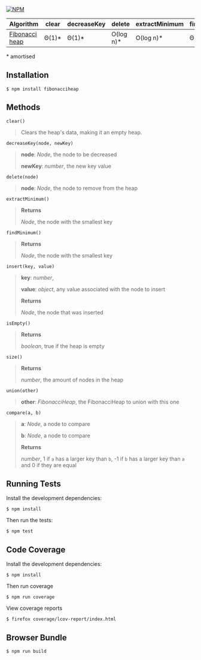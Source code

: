 [![NPM](https://nodei.co/npm/fibonacciheap.png?downloads=true&stars=true)](https://nodei.co/npm/fibonacciheap/)


| Algorithm               | clear  | decreaseKey | delete     | extractMinimum | findMinimum | insert   | isEmpty | size | union    |
|------------------------|--------|-------------|------------|----------------|-------------|----------|---------|------|----------|
| [Fibonacci heap](https://en.wikipedia.org/wiki/Fibonacci_heap)  | Θ(1)\* | Θ(1)\*      | O(log n)\* | O(log n)\*     | Θ(1)        | Θ(1)     | Θ(1)    | Θ(n) | Θ(1)    |

\* amortised

Installation
-------------
    $ npm install fibonacciheap

Methods
--------
    clear()
> Clears the heap's data, making it an empty heap.
>

    decreaseKey(node, newKey)
> **node**:  *Node*, the node to be decreased
>
> **newKey**:  *number*, the new key value
>

    delete(node)
> **node**:  *Node*, the node to remove from the heap
>

    extractMinimum()
> **Returns**
>
> *Node*, the node with the smallest key

    findMinimum()
> **Returns**
>
> *Node*, the node with the smallest key

    insert(key, value)
> **key**:  *number*,  
>
> **value**:  *object*, any value associated with the node to insert
>
> **Returns**
>
> *Node*, the node that was inserted

    isEmpty()
> **Returns**
>
> *boolean*, true if the heap is empty

    size()  
> **Returns**
>
> *number*, the amount of nodes in the heap

    union(other)
> **other**:  *FibonacciHeap*, the FibonacciHeap to union with this one
>

    compare(a, b)  
> **a**:  *Node*, a node to compare
>
> **b**:  *Node*, a node to compare
>
> **Returns**
>
> *number*, 1 if `a` has a larger key than `b`, -1 if `b` has a larger key than `a` and 0 if they are equal

Running Tests
--------------
Install the development dependencies:

    $ npm install

Then run the tests:

    $ npm test

Code Coverage
--------------
Install the development dependencies:

    $ npm install

Then run coverage

    $ npm run coverage

View coverage reports

    $ firefox coverage/lcov-report/index.html

Browser Bundle
---------------
    $ npm run build
